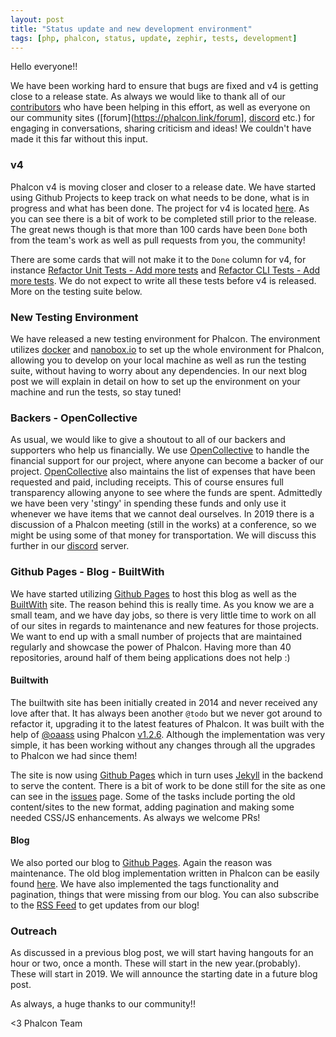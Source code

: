 ```yaml
---
layout: post
title: "Status update and new development environment"
tags: [php, phalcon, status, update, zephir, tests, development]
---
```


Hello everyone!!

We have been working hard to ensure that bugs are fixed and v4 is getting close to a release state. As always we would like to thank all of our [contributors](https://github.com/phalcon/cphalcon/graphs/contributors) who have been helping in this effort, as well as everyone on our community sites ([forum](https://phalcon.link/forum], [discord](https://phalcon.link/discord) etc.) for engaging in conversations, sharing criticism and ideas! We couldn't have made it this far without this input.

<!--more-->
### v4
Phalcon v4 is moving closer and closer to a release date. We have started using Github Projects to keep track on what needs to be done, what is in progress and what has been done. The project for v4 is located [here](https://github.com/phalcon/cphalcon/projects/3). As you can see there is a bit of work to be completed still prior to the release. The great news though is that more than 100 cards have been `Done` both from the team's work as well as pull requests from you, the community!

There are some cards that will not make it to the `Done` column for v4, for instance [Refactor Unit Tests - Add more tests](https://github.com/phalcon/cphalcon/issues/13655) and [Refactor CLI Tests - Add more tests](https://github.com/phalcon/cphalcon/issues/13654). We do not expect to write all these tests before v4 is released. More on the testing suite below.

### New Testing Environment
We have released a new testing environment for Phalcon. The environment utilizes [docker](https://www.docker.com) and [nanobox.io](https://nanobox.io) to set up the whole environment for Phalcon, allowing you to develop on your local machine as well as run the testing suite, without having to worry about any dependencies. In our next blog post we will explain in detail on how to set up the environment on your machine and run the tests, so stay tuned!

### Backers - OpenCollective
As usual, we would like to give a shoutout to all of our backers and supporters who help us financially. We use [OpenCollective](https://opencollective.com/phalcon) to handle the financial support for our project, where anyone can become a backer of our project. [OpenCollective](https://opencollective.com/phalcon) also maintains the list of expenses that have been requested and paid, including receipts. This of course ensures full transparency allowing anyone to see where the funds are spent. Admittedly we have been very 'stingy' in spending these funds and only use it whenever we have items that we cannot deal ourselves. In 2019 there is a discussion of a Phalcon meeting (still in the works) at a conference, so we might be using some of that money for transportation. We will discuss this further in our [discord](https://phalcon.link/discord) server.

### Github Pages - Blog - BuiltWith
We have started utilizing [Github Pages](https://pages.github.com) to host this blog as well as the [BuiltWith](https://builtwith.phalconphp.com) site. The reason behind this is really time. As you know we are a small team, and we have day jobs, so there is very little time to work on all of our sites in regards to maintenance and new features for those projects. We want to end up with a small number of projects that are maintained regularly and showcase the power of Phalcon.  Having more than 40 repositories, around half of them being applications does not help :)

#### Builtwith
The builtwith site has been initially created in 2014 and never received any love after that. It has always been another `@todo` but we never got around to refactor it, upgrading it to the latest features of Phalcon. It was built with the help of [@oaass](https://github.com/oaass) using Phalcon [v1.2.6](https://github.com/phalcon/cphalcon/releases/tag/phalcon-v1.2.6). Although the implementation was very simple, it has been working without any changes through all the upgrades to Phalcon we had since them!

The site is now using [Github Pages](https://pages.github.com) which in turn uses [Jekyll](https://jekyllrb.com/) in the backend to serve the content. There is a bit of work to be done still for the site as one can see in the [issues](https://github.com/phalcon/builtwith/issues) page. Some of the tasks include porting the old content/sites to the new format, adding pagination and making some needed CSS/JS enhancements. As always we welcome PRs!

#### Blog
We also ported our blog to [Github Pages](https://pages.github.com). Again the reason was maintenance. The old blog implementation written in Phalcon can be easily found [here](https://github.com/phalcon/blog/releases/tag/v3.0.4p). We have also implemented the tags functionality and pagination, things that were missing from our blog. You can also subscribe to the [RSS Feed](https://blog.phalconphp.com/feed.xml) to get updates from our blog!

### Outreach
As discussed in a previous blog post, we will start having hangouts for an hour or two, once a month. These will start in the new year.(probably). These will start in 2019. We will announce the starting date in a future blog post.


As always, a huge thanks to our community!!



<3 Phalcon Team